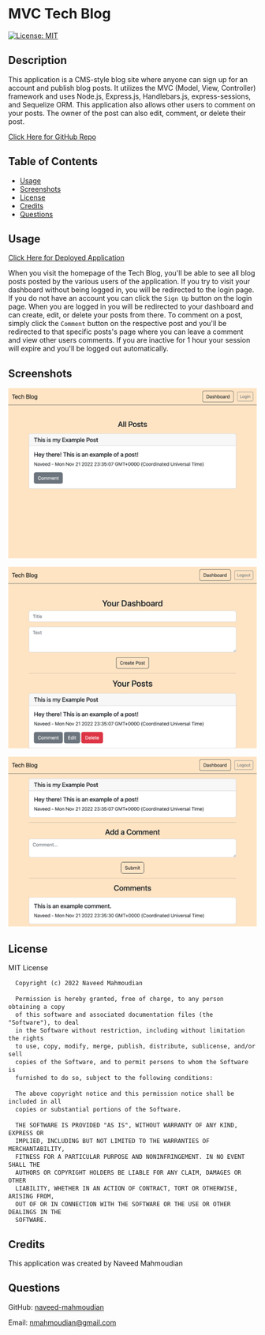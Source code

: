 # MVC Tech Blog

[![License: MIT](https://img.shields.io/badge/License-MIT-yellow.svg)](https://opensource.org/licenses/MIT)

## Description

This application is a CMS-style blog site where anyone can sign up for an account and publish blog posts. It utilizes the MVC (Model, View, Controller) framework and uses Node.js, Express.js, Handlebars.js, express-sessions, and Sequelize ORM. This application also allows other users to comment on your posts. The owner of the post can also edit, comment, or delete their post.

[Click Here for GitHub Repo](https://github.com/naveed-mahmoudian/MVC-Tech-Blog)

## Table of Contents

- [Usage](#usage)
- [Screenshots](#screenshots)
- [License](#license)
- [Credits](#credits)
- [Questions](#questions)

## Usage

[Click Here for Deployed Application](https://naveedtechblog.herokuapp.com/)

When you visit the homepage of the Tech Blog, you'll be able to see all blog posts posted by the various users of the application. If you try to visit your dashboard without being logged in, you will be redirected to the login page. If you do not have an account you can click the `Sign Up` button on the login page. When you are logged in you will be redirected to your dashboard and can create, edit, or delete your posts from there. To comment on a post, simply click the `Comment` button on the respective post and you'll be redirected to that specific posts's page where you can leave a comment and view other users comments. If you are inactive for 1 hour your session will expire and you'll be logged out automatically.

## Screenshots

![Homepage](./public/images/homepage.png)

![Dashboard](./public/images/dashboard.png)

![Comment](./public/images/comment.png)

## License

MIT License

      Copyright (c) 2022 Naveed Mahmoudian

      Permission is hereby granted, free of charge, to any person obtaining a copy
      of this software and associated documentation files (the "Software"), to deal
      in the Software without restriction, including without limitation the rights
      to use, copy, modify, merge, publish, distribute, sublicense, and/or sell
      copies of the Software, and to permit persons to whom the Software is
      furnished to do so, subject to the following conditions:

      The above copyright notice and this permission notice shall be included in all
      copies or substantial portions of the Software.

      THE SOFTWARE IS PROVIDED "AS IS", WITHOUT WARRANTY OF ANY KIND, EXPRESS OR
      IMPLIED, INCLUDING BUT NOT LIMITED TO THE WARRANTIES OF MERCHANTABILITY,
      FITNESS FOR A PARTICULAR PURPOSE AND NONINFRINGEMENT. IN NO EVENT SHALL THE
      AUTHORS OR COPYRIGHT HOLDERS BE LIABLE FOR ANY CLAIM, DAMAGES OR OTHER
      LIABILITY, WHETHER IN AN ACTION OF CONTRACT, TORT OR OTHERWISE, ARISING FROM,
      OUT OF OR IN CONNECTION WITH THE SOFTWARE OR THE USE OR OTHER DEALINGS IN THE
      SOFTWARE.

## Credits

This application was created by Naveed Mahmoudian

## Questions

GitHub: [naveed-mahmoudian](https://www.github.com/naveed-mahmoudian/)

Email: nmahmoudian@gmail.com
